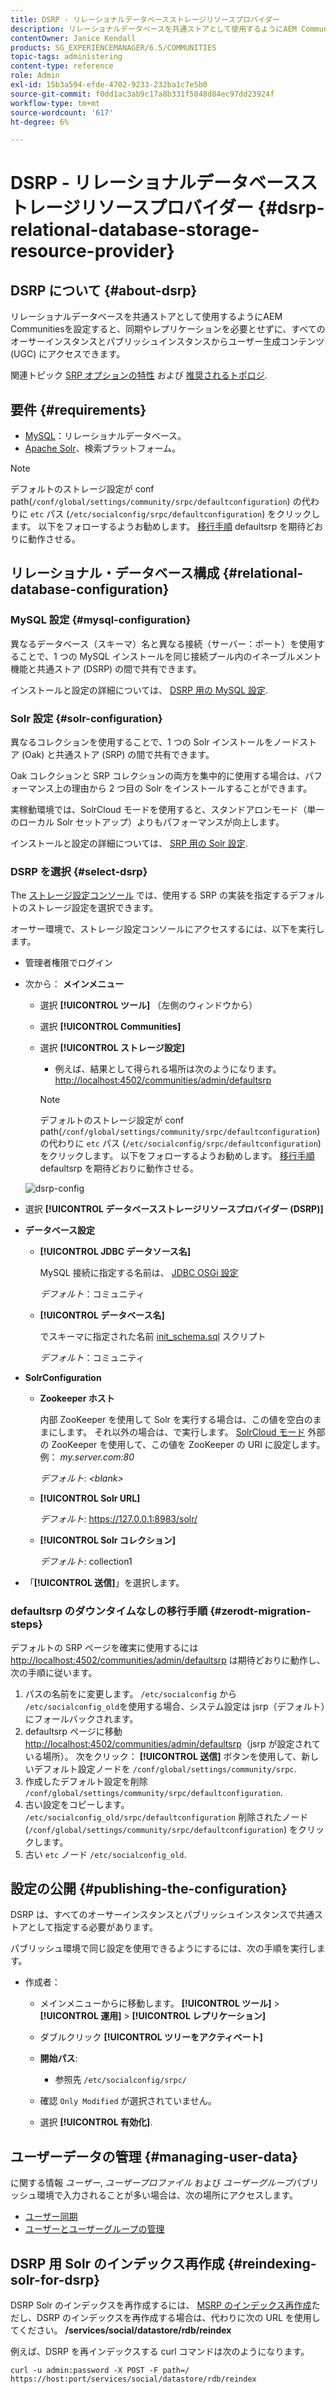 ```yaml
---
title: DSRP - リレーショナルデータベースストレージリソースプロバイダー
description: リレーショナルデータベースを共通ストアとして使用するようにAEM Communitiesを設定する
contentOwner: Janice Kendall
products: SG_EXPERIENCEMANAGER/6.5/COMMUNITIES
topic-tags: administering
content-type: reference
role: Admin
exl-id: 15b3a594-efde-4702-9233-232ba1c7e5b0
source-git-commit: f0dd1ac3ab9c17a8b331f5048d84ec97dd23924f
workflow-type: tm+mt
source-wordcount: '617'
ht-degree: 6%

---
```


# DSRP - リレーショナルデータベースストレージリソースプロバイダー {#dsrp-relational-database-storage-resource-provider}

## DSRP について {#about-dsrp}

リレーショナルデータベースを共通ストアとして使用するようにAEM Communitiesを設定すると、同期やレプリケーションを必要とせずに、すべてのオーサーインスタンスとパブリッシュインスタンスからユーザー生成コンテンツ (UGC) にアクセスできます。

関連トピック [SRP オプションの特性](working-with-srp.md#characteristics-of-srp-options) および [推奨されるトポロジ](topologies.md).

## 要件 {#requirements}

* [MySQL](#mysql-configuration)：リレーショナルデータベース。
* [Apache Solr](#solr-configuration)、検索プラットフォーム。

>[!NOTE]
>
>デフォルトのストレージ設定が conf path(`/conf/global/settings/community/srpc/defaultconfiguration`) の代わりに `etc` パス (`/etc/socialconfig/srpc/defaultconfiguration`) をクリックします。 以下をフォローするようお勧めします。 [移行手順](#zerodt-migration-steps) defaultsrp を期待どおりに動作させる。

## リレーショナル・データベース構成 {#relational-database-configuration}

### MySQL 設定 {#mysql-configuration}

異なるデータベース（スキーマ）名と異なる接続（サーバー：ポート）を使用することで、1 つの MySQL インストールを同じ接続プール内のイネーブルメント機能と共通ストア (DSRP) の間で共有できます。

インストールと設定の詳細については、 [DSRP 用の MySQL 設定](dsrp-mysql.md).

### Solr 設定 {#solr-configuration}

異なるコレクションを使用することで、1 つの Solr インストールをノードストア (Oak) と共通ストア (SRP) の間で共有できます。

Oak コレクションと SRP コレクションの両方を集中的に使用する場合は、パフォーマンス上の理由から 2 つ目の Solr をインストールすることができます。

実稼動環境では、SolrCloud モードを使用すると、スタンドアロンモード（単一のローカル Solr セットアップ）よりもパフォーマンスが向上します。

インストールと設定の詳細については、 [SRP 用の Solr 設定](solr.md).

### DSRP を選択 {#select-dsrp}

The [ストレージ設定コンソール](srp-config.md) では、使用する SRP の実装を指定するデフォルトのストレージ設定を選択できます。

オーサー環境で、ストレージ設定コンソールにアクセスするには、以下を実行します。

* 管理者権限でログイン
* 次から： **メインメニュー**

   * 選択 **[!UICONTROL ツール]** （左側のウィンドウから）
   * 選択 **[!UICONTROL Communities]**
   * 選択 **[!UICONTROL ストレージ設定]**

      * 例えば、結果として得られる場所は次のようになります。 [http://localhost:4502/communities/admin/defaultsrp](http://localhost:4502/communities/admin/defaultsrp)

     >[!NOTE]
     >
     >デフォルトのストレージ設定が conf path(`/conf/global/settings/community/srpc/defaultconfiguration`) の代わりに `etc` パス (`/etc/socialconfig/srpc/defaultconfiguration`) をクリックします。 以下をフォローするようお勧めします。 [移行手順](#zerodt-migration-steps) defaultsrp を期待どおりに動作させる。

  ![dsrp-config](assets/dsrp-config.png)

* 選択 **[!UICONTROL データベースストレージリソースプロバイダー (DSRP)]**
* **データベース設定**

   * **[!UICONTROL JDBC データソース名]**

     MySQL 接続に指定する名前は、 [JDBC OSGi 設定](dsrp-mysql.md#configurejdbcconnections)

     *デフォルト*：コミュニティ

   * **[!UICONTROL データベース名]**

     でスキーマに指定された名前 [init_schema.sql](dsrp-mysql.md#obtain-the-sql-script) スクリプト

     *デフォルト*：コミュニティ

* **SolrConfiguration**

   * **[](https://solr.apache.org/guide/6_6/using-zookeeper-to-manage-configuration-files.html)Zookeeper ホスト**

     内部 ZooKeeper を使用して Solr を実行する場合は、この値を空白のままにします。 それ以外の場合は、で実行します。 [SolrCloud モード](solr.md#solrcloud-mode) 外部の ZooKeeper を使用して、この値を ZooKeeper の URI に設定します。例： *my.server.com:80*

     *デフォルト*: *&lt;blank>*

   * **[!UICONTROL Solr URL]**

     *デフォルト*: https://127.0.0.1:8983/solr/

   * **[!UICONTROL Solr コレクション]**

     *デフォルト*: collection1

* 「**[!UICONTROL 送信]**」を選択します。

### defaultsrp のダウンタイムなしの移行手順 {#zerodt-migration-steps}

デフォルトの SRP ページを確実に使用するには [http://localhost:4502/communities/admin/defaultsrp](http://localhost:4502/communities/admin/defaultsrp) は期待どおりに動作し、次の手順に従います。

1. パスの名前をに変更します。 `/etc/socialconfig` から `/etc/socialconfig_old`を使用する場合、システム設定は jsrp（デフォルト）にフォールバックされます。
1. defaultsrp ページに移動 [http://localhost:4502/communities/admin/defaultsrp](http://localhost:4502/communities/admin/defaultsrp)（jsrp が設定されている場所）。 次をクリック： **[!UICONTROL 送信]** ボタンを使用して、新しいデフォルト設定ノードを `/conf/global/settings/community/srpc`.
1. 作成したデフォルト設定を削除 `/conf/global/settings/community/srpc/defaultconfiguration`.
1. 古い設定をコピーします。 `/etc/socialconfig_old/srpc/defaultconfiguration` 削除されたノード (`/conf/global/settings/community/srpc/defaultconfiguration`) をクリックします。
1. 古い `etc` ノード `/etc/socialconfig_old`.

## 設定の公開 {#publishing-the-configuration}

DSRP は、すべてのオーサーインスタンスとパブリッシュインスタンスで共通ストアとして指定する必要があります。

パブリッシュ環境で同じ設定を使用できるようにするには、次の手順を実行します。

* 作成者：

   * メインメニューからに移動します。 **[!UICONTROL ツール]** > **[!UICONTROL 運用]** > **[!UICONTROL レプリケーション]**
   * ダブルクリック **[!UICONTROL ツリーをアクティベート]**
   * **開始パス**:

      * 参照先 `/etc/socialconfig/srpc/`

   * 確認 `Only Modified` が選択されていません。
   * 選択 **[!UICONTROL 有効化]**.

## ユーザーデータの管理 {#managing-user-data}

に関する情報 *ユーザー*, *ユーザープロファイル* および *ユーザーグループ*&#x200B;パブリッシュ環境で入力されることが多い場合は、次の場所にアクセスします。

* [ユーザー同期](sync.md)
* [ユーザーとユーザーグループの管理](users.md)

## DSRP 用 Solr のインデックス再作成 {#reindexing-solr-for-dsrp}

DSRP Solr のインデックスを再作成するには、 [MSRP のインデックス再作成](msrp.md#msrp-reindex-tool)ただし、DSRP のインデックスを再作成する場合は、代わりに次の URL を使用してください。 **/services/social/datastore/rdb/reindex**

例えば、DSRP を再インデックスする curl コマンドは次のようになります。

```shell
curl -u admin:password -X POST -F path=/ https://host:port/services/social/datastore/rdb/reindex
```
